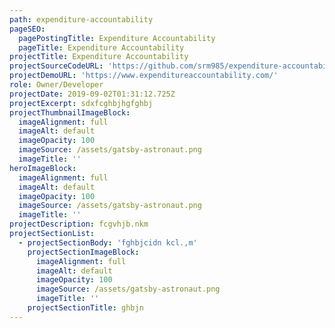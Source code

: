 ```yaml
---
path: expenditure-accountability
pageSEO:
  pagePostingTitle: Expenditure Accountability
  pageTitle: Expenditure Accountability
projectTitle: Expenditure Accountability
projectSourceCodeURL: 'https://github.com/srm985/expenditure-accountability-ui'
projectDemoURL: 'https://www.expenditureaccountability.com/'
role: Owner/Developer
projectDate: 2019-09-02T01:31:12.725Z
projectExcerpt: sdxfcghbjhgfghbj
projectThumbnailImageBlock:
  imageAlignment: full
  imageAlt: default
  imageOpacity: 100
  imageSource: /assets/gatsby-astronaut.png
  imageTitle: ''
heroImageBlock:
  imageAlignment: full
  imageAlt: default
  imageOpacity: 100
  imageSource: /assets/gatsby-astronaut.png
  imageTitle: ''
projectDescription: fcgvhjb.nkm
projectSectionList:
  - projectSectionBody: 'fghbjcidn kcl.,m'
    projectSectionImageBlock:
      imageAlignment: full
      imageAlt: default
      imageOpacity: 100
      imageSource: /assets/gatsby-astronaut.png
      imageTitle: ''
    projectSectionTitle: ghbjn
---
```


